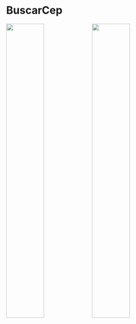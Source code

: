 # BuscarCep
<div width="100%">
  <img width="45%" src="https://github.com/Anjaxter/BuscarCep/assets/145287049/9489639b-c440-4c53-a829-3576830f6016"/>
  <img width="45%" src="https://github.com/Anjaxter/BuscarCep/assets/145287049/27805946-31b1-4a86-a758-950c667acbf5"/>
</div>

